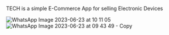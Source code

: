 TECH is a simple E-Commerce App for selling Electronic Devices 


![WhatsApp Image 2023-06-23 at 10 11 05](https://github.com/a7med7amed/TECH/assets/120002258/edd0f6a6-92be-47f1-bc8b-6a206f6e27a8)                                     
                                                                                      ![WhatsApp Image 2023-06-23 at 09 43 49 - Copy](https://github.com/a7med7amed/TECH/assets/120002258/88ecffed-9519-40d4-ae1b-1bab5b919a21)
